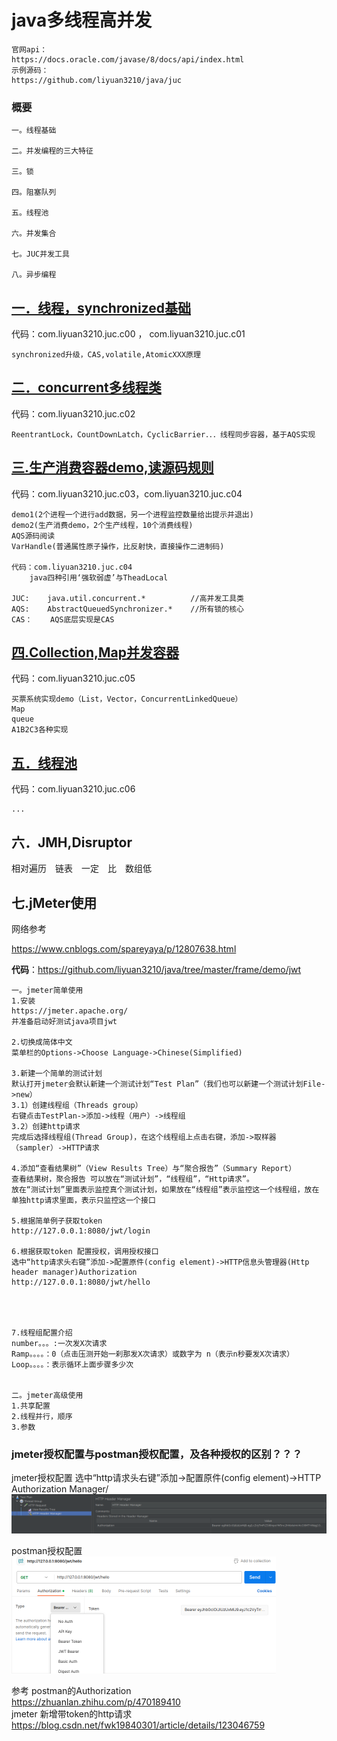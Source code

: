 # java多线程高并发

```
官网api：
https://docs.oracle.com/javase/8/docs/api/index.html
示例源码：
https://github.com/liyuan3210/java/juc
```

### 概要

```
一。线程基础

二。并发编程的三大特征

三。锁

四。阻塞队列

五。线程池

六。并发集合

七。JUC并发工具

八。异步编程
```

## [一．线程，synchronized基础](1-thread-sync.md)

代码：com.liyuan3210.juc.c00	，	com.liyuan3210.juc.c01

```
synchronized升级，CAS,volatile,AtomicXXX原理
```

## [二．concurrent多线程类](2-concurrent.md)

代码：com.liyuan3210.juc.c02

```
ReentrantLock，CountDownLatch，CyclicBarrier．．．线程同步容器，基于AQS实现
```

## [三.生产消费容器demo,读源码规则](3-concurrent.md)

代码：com.liyuan3210.juc.c03，com.liyuan3210.juc.c04

```
demo1(2个进程一个进行add数据，另一个进程监控数量给出提示并退出)
demo2(生产消费demo，2个生产线程，10个消费线程)
AQS源码阅读
VarHandle(普通属性原子操作，比反射快，直接操作二进制码)

代码：com.liyuan3210.juc.c04
	java四种引用‘强软弱虚’与TheadLocal
	
JUC:	java.util.concurrent.*			//高并发工具类
AQS:	AbstractQueuedSynchronizer.*	//所有锁的核心
CAS：	AQS底层实现是CAS
```

## [四.Collection,Map并发容器](4-collection-map.md)

代码：com.liyuan3210.juc.c05

```
买票系统实现demo（List，Vector，ConcurrentLinkedQueue）
Map
queue
A1B2C3各种实现
```

## [五．线程池](5-thread-pool.md)

代码：com.liyuan3210.juc.c06

```
...
```

## 六．JMH,Disruptor

相对遍历　链表　一定　比　数组低

## 七.jMeter使用

网络参考

https://www.cnblogs.com/spareyaya/p/12807638.html

**代码**：https://github.com/liyuan3210/java/tree/master/frame/demo/jwt

```
一。jmeter简单使用
1.安装
https://jmeter.apache.org/
并准备启动好测试java项目jwt

2.切换成简体中文
菜单栏的Options->Choose Language->Chinese(Simplified)

3.新建一个简单的测试计划
默认打开jmeter会默认新建一个测试计划“Test Plan”（我们也可以新建一个测试计划File->new）
3.1）创建线程组（Threads group）
右键点击TestPlan->添加->线程（用户）->线程组
3.2）创建http请求
完成后选择线程组(Thread Group)，在这个线程组上点击右键，添加->取样器（sampler）->HTTP请求

4.添加“查看结果树”（View Results Tree）与“聚合报告”（Summary Report）
查看结果树，聚合报告 可以放在“测试计划”，“线程组”，“Http请求”。
放在“测试计划”里面表示监控真个测试计划，如果放在“线程组”表示监控这一个线程组，放在单独http请求里面，表示只监控这一个接口

5.根据简单例子获取token
http://127.0.0.1:8080/jwt/login

6.根据获取token 配置授权，调用授权接口
选中“http请求头右键”添加->配置原件(config element)->HTTP信息头管理器(Http header manager)Authorization
http://127.0.0.1:8080/jwt/hello




7.线程组配置介绍
number。。。:一次发X次请求
Ramp。。。。：0（点击压测开始一刹那发X次请求）或数字为 n（表示n秒要发X次请求）
Loop。。。。：表示循环上面步骤多少次


二。jmeter高级使用
1.共享配置
2.线程并行，顺序
3.参数
```

### jmeter授权配置与postman授权配置，及各种授权的区别？？？

jmeter授权配置
选中“http请求头右键”添加->配置原件(config element)->HTTP Authorization Manager/
<img src="img/jmeter1.png" style="zoom:50%;" />

 postman授权配置
<img src="img/jmeter2.png" style="zoom:50%;" />

参考
postman的Authorization <br/>
https://zhuanlan.zhihu.com/p/470189410<br/>
jmeter 新增带token的http请求<br/>
https://blog.csdn.net/fwk19840301/article/details/123046759<br/>